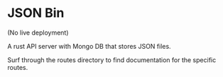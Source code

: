 # JSON Bin
(No live deployment)

A rust API server with Mongo DB that stores JSON files.

Surf through the routes directory to find documentation for the specific routes.